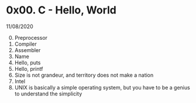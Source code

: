 # 0x00. C - Hello, World

11/08/2020

0. Preprocessor 
1. Compiler
2. Assembler 
3. Name
4. Hello, puts
5. Hello, printf
6. Size is not grandeur, and territory does not make a nation 
7. Intel
8. UNIX is basically a simple operating system, but you have to be a genius to understand the simplicity 
